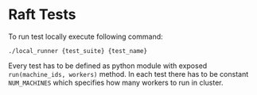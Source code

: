 # Raft Tests

To run test locally execute following command:

```
./local_runner {test_suite} {test_name}
```

Every test has to be defined as python module
with exposed ```run(machine_ids, workers)```
method. In each test there has to be constant
```NUM_MACHINES``` which specifies how many workers
to run in cluster.

